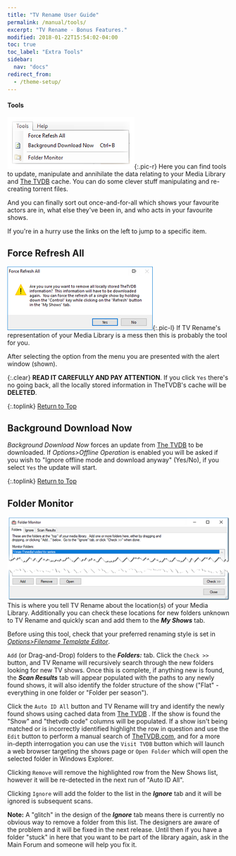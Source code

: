 ```yaml
---
title: "TV Rename User Guide"
permalink: /manual/tools/
excerpt: "TV Rename - Bonus Features."
modified: 2018-01-22T15:54:02-04:00
toc: true
toc_label: "Extra Tools"
sidebar:
  nav: "docs"
redirect_from:
  - /theme-setup/
---
```



#### Tools
![The Tools Menu](images/tools/menu-01.png){:.pic-r}
Here you can find tools to update, manipulate and annihilate the data relating to your Media Library and [The TVDB](http://thetvdb.com "Visit TheTVDB.com") cache. You can do some clever stuff manipulating and re-creating torrent files.

And you can finally sort out once-and-for-all which shows your favourite actors are in, what else they've been in, and who acts in your favourite shows.

If you're in a hurry use the links on the left to jump to a specific item.

## Force Refresh All
![Force Refresh All](images/tools/force-refresh-all-01.png){:.pic-l}
If TV Rename's representation of your Media Library is a mess then this is probably the tool for you.

After selecting the option from the menu you are presented with the alert window (shown).

{:.clear}
**READ IT CAREFULLY AND PAY ATTENTION**. If you click `Yes` there's no going back, all the locally stored information in TheTVDB's cache will be **DELETED**.

{:.toplink}
[Return to Top]()

## Background Download Now
*Background Download Now* forces an update from [The TVDB](http://thetvdb.com "Visit TheTVDB.com") to be downloaded. If *Options>Offline Operation* is enabled you will be asked if you wish to "Ignore offline mode and download anyway" (Yes/No), if you select `Yes` the update will start.

{:.toplink}
[Return to Top]()

## Folder Monitor
![The Tools>Folder Monitor window](images/tools/folder-monitor-02.png)<br />
This is where you tell TV Rename about the location(s) of your Media Library. Additionally you can check these locations for new folders unknown to TV Rename and quickly scan and add them to the ***My Shows*** tab.

Before using this tool, check that your preferred renaming style is set in [*Options>Filename Template Editor*](options#filename-template-editor "Visit Options>Filename Template Editor").

`Add` (or Drag-and-Drop) folders to the ***Folders:*** tab. Click the `Check >>` button, and TV Rename will recursively search through the new folders looking for new TV shows. Once this is complete, if anything new is found, the ***Scan Results*** tab will appear populated with the paths to any newly found shows, it will also identify the folder structure of the show ("Flat" - everything in one folder or "Folder per season").

Click the `Auto ID All` button and TV Rename will try and identify the newly found shows using cached data from [The TVDB](http://thetvdb.com "Visit TheTVDB.com") . If the show is found the "Show" and "thetvdb code" columns will be populated. If a show isn't being matched or is incorrectly identified highlight the row in question and use the `Edit` button to perform a manual search of [TheTVDB.com](http://thetvdb.com "Visit TheTVDB.com"), and for a more in-depth interrogation you can use the `Visit TVDB` button which will launch a web browser targeting the shows page or `Open Folder` which will open the selected folder in Windows Explorer.

Clicking `Remove` will remove the highlighted row from the New Shows list, however it will be re-detected in the next run of "Auto ID All".

Clicking `Ignore` will add the folder to the list in the ***Ignore*** tab and it will be ignored is subsequent scans.

**Note:** A "glitch" in the design of the ***Ignore*** tab means there is currently no obvious way to remove a folder from this list. The designers are aware of the problem and it will be fixed in the next release. Until then if you have a folder "stuck" in here that you want to be part of the library again, ask in the Main Forum and someone will help you fix it. 

<!-- ## Actors Grid
Really like that actor in "Such-and-such"? Sure they are in other shows in your Media Library? This is the tool to tell you!

Among the meta-data that [The TVDB](http://thetvdb.com "Visit TheTVDB.com") collects (and you import) is information about actors, they may be a shows "core characters" or "guest stars" but the data is available for every episode of every season of every show on [The TVDB](http://thetvdb.com "Visit TheTVDB.com") (If it's not or you know better please visit [their site](http://thetvdb.com "Visit TheTVDB.com"), log in and fix it - it's to everyone's benefit.

Think of a spreadsheet, with actors names along the top (and a total at the end) and show names down the side (and a total at the bottom), now make it totally dynamic and fill the matching actor/show cells in green...

![The Actors Grid](images/tools/actors-grid-01.png)

The data can be manipulated further: along the bottom of the window are an "Include Guest Stars" tick box, "Sort:" radio buttons and `Save` and `Close` buttons.

Ticking the "Include Guest Stars" box will expand the grid further to include guest stars of the shows (in light green). Sorting on "Name" will re-arrange the data alphabetically by actor name **and** by show name. 
Clicking on "Totals" will place the show with the most actors at the top of the list and the actor in the most shows to the left of the list. 
Custom is automatically selected if you click on an actors or shows name. 
If you click on an actors name they will be moved to the left of the grid with all the shows they appear in at the top. 
Similarly, clicking on a show name will move it to the top of the grid with all the actors that appear in it moved to the left.

Clicking `Save` will save the entire grid as a "Portable Network Graphic" (.png) file to a path of your choosing.

The Actors Grid has one more (undocumented) trick up its sleeve. If you click on one of the green cells your web browser will launch targeting the actor whose column the green cell is in at the "Internet Move Database" [IMDb.com](http://www.imdb.com "Visit IMDb").

## Torrent Match

![Under Construction](images/under-construction.jpg)

The "Torrent Match" tab lets you rename files, so their names match what is in a .torrent file. This is done using the torrent hashes, so it will work on any type of file, as long as it is big enough for a partial hash to be done on it.

Choose the .torrent file, and folder of files to rename. If you choose a "Copy To" location, the files will be copied to their new names, leaving the originals intact. If it is off, then they will be renamed in place. 

Currently, TVRename can only process single file torrents, and multi-file torrents without sub folders in them.

After clicking "Go", the torrent file will be processed. This can take a while if the torrent file has a lot of items in it, or there are a lot of potential matches in the "Folder" you have selected.

If processing is successful, you will be taken to the rename or finding and organising tab, to see the suggested operations. Your files will only be modified if you click "Rename" or "Move/Copy" from there.

It's not possible to rename the files in (a multiple file) torrent, to match what you have on disk. Changing the names affects the hash, which makes it a different torrent from the tracker's point of view. Because of this, TVRename renames the files on disk instead.

## µTorrent Save To

![Under Construction](images/under-construction.jpg) -->